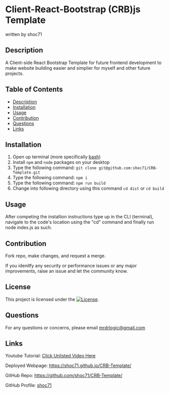 # Client-React-Bootstrap (CRB)js Template
written by shoc71

## Description
A Client-side React Bootstrap Template for future frontend development to make website building easier and simplier for myself and other future projects.

## Table of Contents
- [Description](#description)
- [Installation](#installation)
- [Usage](#usage)
- [Contribution](#contribution)
- [Questions](#questions)
- [Links](#links)

## Installation
1. Open up terminal (more specifically [bash](https://www.youtube.com/watch?v=3eu67g3PTdk))
2. Install ```npm``` and ```node``` packages on your desktop
3. Type the following command: ```git clone git@github.com:shoc71/CRB-Template.git```
4. Type the following command: ```npm i ``` 
5. Type the following command: ```npm run build ``` 
6. Change into following directory using this command ```cd dist``` or ```cd build```

## Usage

After competing the installion instructions type up in the CLI (terminal), navigate to the code's location using the "cd" command and finally run node index.js as such.

## Contribution

Fork repo, make changes, and request a merge.

If you idenitfy any security or performance issues or any major improvements, raise an issue and let the community know.

## License
This project is licensed under the [![License](https://opensource.org/licenses/Apache-2.0)](https://opensource.org/licenses/Apache-2.0).

## Questions
For any questions or concerns, please email mrdrlogic@gmail.com

## Links
Youtube Tutorial: [Click Unlisted Video Here](#)

Deployed Webpage: https://shoc71.github.io/CRB-Template/

GitHub Repo: https://github.com/shoc71/CRB-Template/

GitHub Profile: [shoc71](https://github.com/shoc71)

